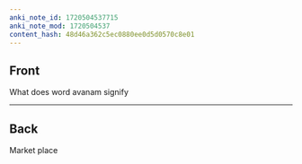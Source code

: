 ```yaml
---
anki_note_id: 1720504537715
anki_note_mod: 1720504537
content_hash: 48d46a362c5ec0880ee0d5d0570c8e01
---
```


## Front

What does word avanam signify

<hr/>

## Back

Market place